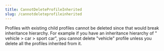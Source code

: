 ```yaml
---
title: CannotDeleteProfileInherited
slug: /cannotdeleteprofileinherited
---
```


Profiles with existing child profiles cannot be deleted since that would break inheritance hierarchy. For example if you have an inheritance hierarchy of " vehicle > car > sport car", you cannot delete "vehicle" profile unless you delete all the profiles inherited from it.